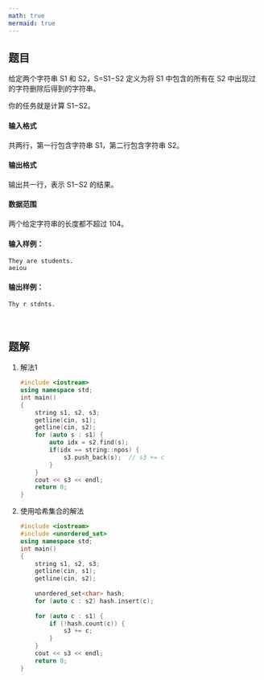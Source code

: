 ```yaml
---
math: true
mermaid: true
---
```



## 题目

给定两个字符串 S1 和 S2，S=S1−S2 定义为将 S1 中包含的所有在 S2 中出现过的字符删除后得到的字符串。

你的任务就是计算 S1−S2。

#### 输入格式

共两行，第一行包含字符串 S1，第二行包含字符串 S2。

#### 输出格式

输出共一行，表示 S1−S2 的结果。

#### 数据范围

两个给定字符串的长度都不超过 104。

#### 输入样例：

```
They are students.
aeiou
```

#### 输出样例：

```
Thy r stdnts. 
```

<br>

## 题解

1. 解法1

    ```c++
    #include <iostream>
    using namespace std;
    int main()
    {
        string s1, s2, s3;
        getline(cin, s1);
        getline(cin, s2);
        for (auto s : s1) {
            auto idx = s2.find(s);
            if(idx == string::npos) {
                s3.push_back(s);  // s3 += c
            }
        }
        cout << s3 << endl;
        return 0;
    }
    
    ```

2. 使用哈希集合的解法

    ```c++
    #include <iostream>
    #include <unordered_set>
    using namespace std;
    int main()
    {
        string s1, s2, s3;
        getline(cin, s1);
        getline(cin, s2);
        
        unordered_set<char> hash;
        for (auto c : s2) hash.insert(c);
        
        for (auto c : s1) {
            if (!hash.count(c)) {
                s3 += c;
            }
        }
        cout << s3 << endl;
        return 0;
    }
    ```

    
